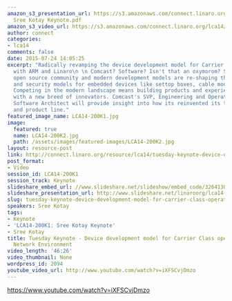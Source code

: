 ```yaml
---
amazon_s3_presentation_url: https://s3.amazonaws.com/connect.linaro.org/lca14/presentations/LCA14
  Sree Kotay Keynote.pdf
amazon_s3_video_url: https://s3.amazonaws.com/connect.linaro.org/lca14/videos/03-04-Tuesday/Tuesday+Keynote+-+Device+development+model+for+Carrier+Class+operators+%2526+Open+Network+Environment.mp4
author: connect
categories:
- lca14
comments: false
date: 2015-07-24 14:05:25
excerpt: "Radically revamping the device development model for Carrier class operators
  with ARM and Linaro\n \n Comcast? Software? Isn't that an oxymorom? See how the
  open source community and modern development models are re-shaping the feature velocity
  and security models for embedded devices like settop boxes, cable modems and gateways.
  Competing in the modern landscape means building products and experiences that compete
  with a new breed of innovators. Comcast's SVP, Engineering and Operations and Chief
  Software Architect will provide insight into how its reinvented its technology stack
  and product line."
featured_image_name: LCA14-200K1.jpg
image:
  featured: true
  name: LCA14-200K2.jpg
  path: /assets/images/featured-images/LCA14-200K2.jpg
layout: resource-post
link: http://connect.linaro.org/resource/lca14/tuesday-keynote-device-development-model-for-carrier-class-operators-open-network-environment-2/
post_format:
- Video
session_id: LCA14-200K1
session_track: Keynote
slideshare_embed_url: //www.slideshare.net/slideshow/embed_code/32641301
slideshare_presentation_url: http://www.slideshare.net/linaroorg/lca14-sree-kotaykeynote
slug: tuesday-keynote-device-development-model-for-carrier-class-operators-open-network-environment-2
speakers: Sree Kotay
tags:
- Keynote
- 'LCA14-200K1: Sree Kotay Keynote'
- Sree Kotay
title: Tuesday Keynote - Device development model for Carrier Class operators & Open
  Network Environment
video_length: '46:26'
video_thumbnail: None
wordpress_id: 2094
youtube_video_url: http://www.youtube.com/watch?v=iXFSCvjDmzo
---
```


https://www.youtube.com/watch?v=iXFSCvjDmzo